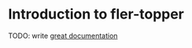 # Introduction to fler-topper

TODO: write [great documentation](http://jacobian.org/writing/great-documentation/what-to-write/)
